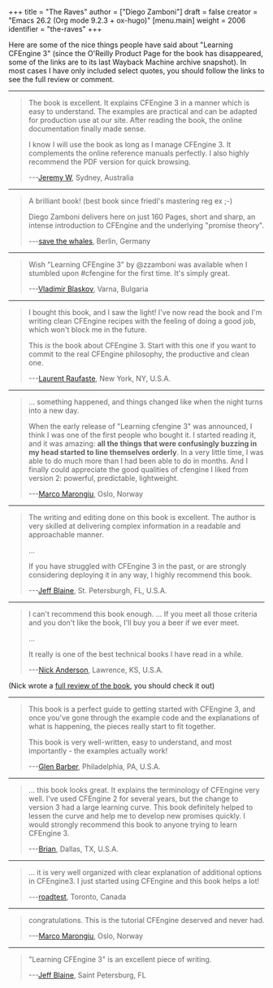 +++
title = "The Raves"
author = ["Diego Zamboni"]
draft = false
creator = "Emacs 26.2 (Org mode 9.2.3 + ox-hugo)"
[menu.main]
  weight = 2006
  identifier = "the-raves"
+++

Here are some of the nice things people have said about "Learning CFEngine 3" (since the O'Reilly Product Page for the book has disappeared, some of the links are to its last Wayback Machine archive snapshot). In most cases I have only included select quotes, you should follow the links to see the full review or comment.

---

> The book is excellent. It explains CFEngine 3 in a manner which is easy to understand. The examples are practical and can be adapted for production use at our site. After reading the book, the online documentation finally made sense.
>
> I know I will use the book as long as I manage CFEngine 3. It complements the online reference manuals perfectly. I also highly recommend the PDF version for quick browsing.
>
> ---[Jeremy W](https://web.archive.org/web/20161211230610/https://shop.oreilly.com/product/0636920022022.do#PowerReview), Sydney, Australia

---

> A brilliant book! (best book since friedl's mastering reg ex ;-)
>
> Diego Zamboni delivers here on just 160 Pages, short and sharp, an intense introduction to CFEngine and the underlying "promise theory".
>
> ---[save the whales](https://web.archive.org/web/20161211230610/https://shop.oreilly.com/product/0636920022022.do#PowerReview), Berlin, Germany

---

> Wish "Learning CFEngine 3" by @zzamboni was available when I stumbled upon ‪#cfengine‬ for the first time. It's simply great.
>
> ---[Vladimir Blaskov](https://twitter.com/vblaskov/status/217522686199463936), Varna, Bulgaria

---

> I bought this book, and I saw the light! I've now read the book and I'm writing clean CFEngine recipes with the feeling of doing a good job, which won't block me in the future.
>
> This _is_ the book about CFEngine 3. Start with this one if you want to commit to the real CFEngine philosophy, the productive and clean one.
>
> ---[Laurent Raufaste](https://www.amazon.com/review/R2AY7CMR3F0XKF), New York, NY, U.S.A.

---

> ... something happened, and things changed like when the night turns into a new day.
>
> When the early release of "Learning cfengine 3" was announced, I think I was one of the first people who bought it. I started reading it, and it was amazing: **all the things that were confusingly buzzing in my head started to line themselves orderly**. In a very little time, I was able to do much more than I had been able to do in months. And I finally could appreciate the good qualities of cfengine I liked from version 2: powerful, predictable, lightweight.
>
> ---[Marco Marongiu](https://syslog.me/2012/06/17/why-i-gave-up-puppet-and-chose-cfengine-3/), Oslo, Norway

---

> The writing and editing done on this book is excellent. The author is very skilled at delivering complex information in a readable and approachable manner.
>
> ...
>
> If you have struggled with CFEngine 3 in the past, or are strongly considering deploying it in any way, I highly recommend this book.
>
> ---[Jeff Blaine](https://web.archive.org/web/20161211230610/https://shop.oreilly.com/product/0636920022022.do#PowerReview), St. Petersburgh, FL, U.S.A.

---

> I can't recommend this book enough. ... If you meet all those criteria and you don't like the book, I'll buy you a beer if we ever meet.
>
> ...
>
> It really is one of the best technical books I have read in a while.
>
> ---[Nick Anderson](https://www.cmdln.org/2012/03/29/review-learning-cfengine-3/), Lawrence, KS, U.S.A.

(Nick wrote a [full review of the book](https://www.cmdln.org/2012/03/29/review-learning-cfengine-3/), you should check it out)

---

> This book is a perfect guide to getting started with CFEngine 3, and once you've gone through the example code and the explanations of what is happening, the pieces really start to fit together.
>
> This book is very well-written, easy to understand, and most importantly - the examples actually work!
>
> ---[Glen Barber](https://web.archive.org/web/20161211230610/https://shop.oreilly.com/product/0636920022022.do#PowerReview), Philadelphia, PA, U.S.A.

---

> ... this book looks great. It explains the terminology of CFEngine very well. I've used CFEngine 2 for several years, but the change to version 3 had a large learning curve. This book definitely helped to lessen the curve and help me to develop new promises quickly. I would strongly recommend this book to anyone trying to learn CFEngine 3.
>
> ---[Brian](https://web.archive.org/web/20161211230610/https://shop.oreilly.com/product/0636920022022.do#PowerReview), Dallas, TX, U.S.A.

---

> ... it is very well organized with clear explanation of additional options in CFEngine3. I just started using CFEngine and this book helps a lot!
>
> ---[roadtest](https://web.archive.org/web/20161211230610/https://shop.oreilly.com/product/0636920022022.do#PowerReview), Toronto, Canada

---

> congratulations. This is the tutorial CFEngine deserved and never had.
>
> ---[Marco Marongiu](https://groups.google.com/d/msg/help-cfengine/QqdveUWu1%5FI/oVRmx1%5Fh2pQJ), Oslo, Norway

---

> "Learning CFEngine 3" is an excellent piece of writing.
>
> ---[Jeff Blaine](https://twitter.com/#!/cjeffblaine/status/198426894822150145), Saint Petersburg, FL
